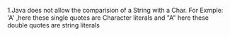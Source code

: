1.Java does not allow the comparision of a String with a Char. For Exmple: 'A' ,here these single quotes are Character literals and "A" here these double quotes are string literals
